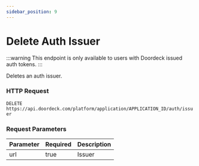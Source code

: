 ```yaml
---
sidebar_position: 9
---
```


# Delete Auth Issuer

:::warning
This endpoint is only available to users with Doordeck issued auth tokens.
:::

Deletes an auth issuer.

### HTTP Request

`DELETE https://api.doordeck.com/platform/application/APPLICATION_ID/auth/issuer`

### Request Parameters

| Parameter | Required | Description |
|-----------|----------|-------------|
| url       | true     | Issuer      |
